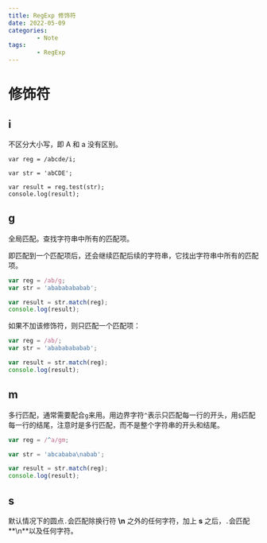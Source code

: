 ```yaml
---
title: RegExp 修饰符
date: 2022-05-09
categories:
        - Note
tags:
        - RegExp
---
```


# 修饰符

## i

不区分大小写，即 A 和 a 没有区别。

```JS
var reg = /abcde/i;

var str = 'abCDE';

var result = reg.test(str);
console.log(result);
```

## g

全局匹配。查找字符串中所有的匹配项。

即匹配到一个匹配项后，还会继续匹配后续的字符串，它找出字符串中所有的匹配项。

```js
var reg = /ab/g;
var str = 'abababababab';

var result = str.match(reg);
console.log(result);
```

如果不加该修饰符，则只匹配一个匹配项：

```js
var reg = /ab/;
var str = 'abababababab';

var result = str.match(reg);
console.log(result);
```

## m

多行匹配，通常需要配合`g`来用。用边界字符`^`表示只匹配每一行的开头，用`$`匹配每一行的结尾，注意时是多行匹配，而不是整个字符串的开头和结尾。

```js
var reg = /^a/gm;

var str = 'abcababa\nabab';

var result = str.match(reg);
console.log(result);
```

## s

默认情况下的圆点`.`会匹配除换行符 **\n** 之外的任何字符，加上 **s** 之后，`.`会匹配**\n**以及任何字符。
